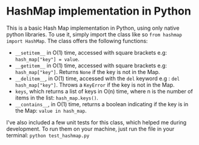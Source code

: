 # HashMap implementation in Python
This is a basic Hash Map implementation in Python, using only native python libraries.
To use it, simply import the class like so
`from hashmap import HashMap`.
The class offers the following functions:
- `__setitem__` in O(1) time, accessed with square brackets e.g: `hash_map["key"] = value`.
- `__getitem__` in O(1) time, accessed with square brackets e.g: `hash_map["key"]`. Returns `None` if the key is not in the Map.
- `__delitem__`, in O(1) time, accessed with the `del` keyword e.g : `del hash_map["key"]`. Throws a `KeyError` if the key is not in the Map.
- `keys`, which returns a list of keys in O(n) time, where n is the number of items in the list: `hash_map.keys()`.
- `__contains__`, in O(1) time, returns a boolean indicating if the key is in the Map: `value in hash_map`.


I've also included a few unit tests for this class, which helped me during development. To run them on your machine, just run the file in your terminal: `python test_hashmap.py`